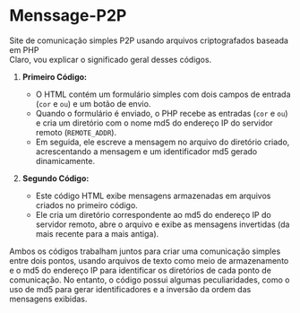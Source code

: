 # Menssage-P2P
Site de comunicação simples  P2P usando arquivos criptografados baseada em PHP
<br>
Claro, vou explicar o significado geral desses códigos.

1. **Primeiro Código:**

   - O HTML contém um formulário simples com dois campos de entrada (`cor` e `ou`) e um botão de envio.
   - Quando o formulário é enviado, o PHP recebe as entradas (`cor` e `ou`) e cria um diretório com o nome md5 do endereço IP do servidor remoto (`REMOTE_ADDR`).
   - Em seguida, ele escreve a mensagem no arquivo do diretório criado, acrescentando a mensagem e um identificador md5 gerado dinamicamente.

2. **Segundo Código:**

   - Este código HTML exibe mensagens armazenadas em arquivos criados no primeiro código.
   - Ele cria um diretório correspondente ao md5 do endereço IP do servidor remoto, abre o arquivo e exibe as mensagens invertidas (da mais recente para a mais antiga).

Ambos os códigos trabalham juntos para criar uma comunicação simples entre dois pontos, usando arquivos de texto como meio de armazenamento e o md5 do endereço IP para identificar os diretórios de cada ponto de comunicação. No entanto, o código possui algumas peculiaridades, como o uso de md5 para gerar identificadores e a inversão da ordem das mensagens exibidas.
